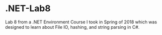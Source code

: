 # .NET-Lab8
Lab 8 from a .NET Environment Course I took in Spring of 2018 which was designed to learn about File IO, hashing, and string parsing in C#.

